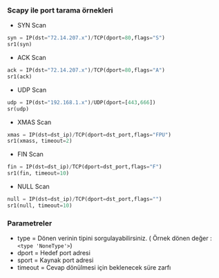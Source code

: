 ### Scapy ile port tarama örnekleri

+ SYN Scan

```python
syn = IP(dst="72.14.207.x")/TCP(dport=80,flags="S")
sr1(syn)
```

+ ACK Scan

```python
ack = IP(dst="72.14.207.x")/TCP(dport=80,flags="A")
sr1(ack)
```

+ UDP Scan

```python
udp = IP(dst="192.168.1.x")/UDP(dport=[443,666])
sr(udp)
```

+ XMAS Scan

```python
xmas = IP(dst=dst_ip)/TCP(dport=dst_port,flags="FPU")
sr1(xmass, timeout=2)
```

+ FIN Scan

```python
fin = IP(dst=dst_ip)/TCP(dport=dst_port,flags="F")
sr1(fin, timeout=10)
```

+ NULL Scan

```python
null = IP(dst=dst_ip)/TCP(dport=dst_port,flags="")
sr1(null, timeout=10)
```

### Parametreler

+ type    = Dönen verinin tipini sorgulayabilirsiniz. ( Örnek dönen değer : ``<type 'NoneType'>``)
+ dport   = Hedef  port adresi
+ sport   = Kaynak port adresi
+ timeout = Cevap dönülmesi için beklenecek süre zarfı
